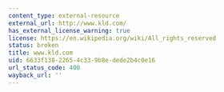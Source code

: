 ```yaml
---
content_type: external-resource
external_url: http://www.kld.com/
has_external_license_warning: true
license: https://en.wikipedia.org/wiki/All_rights_reserved
status: broken
title: www.kld.com
uid: 6633f138-2265-4c33-9b8e-dede2b4c0e16
url_status_code: 400
wayback_url: ''
---
```

